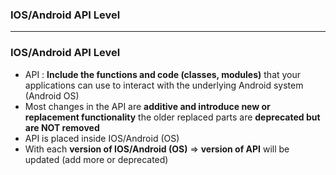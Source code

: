 ### IOS/Android API Level


-----------------------------

### IOS/Android API Level

* API : **Include the functions and code (classes, modules)** that your applications can use to interact with the underlying Android system (Android OS)
* Most changes in the API are **additive and introduce new or replacement functionality** the older replaced parts are **deprecated but are NOT removed**
* API is placed inside IOS/Android (OS)
* With each **version of IOS/Android (OS)** => **version of API** will be updated (add more or deprecated)
